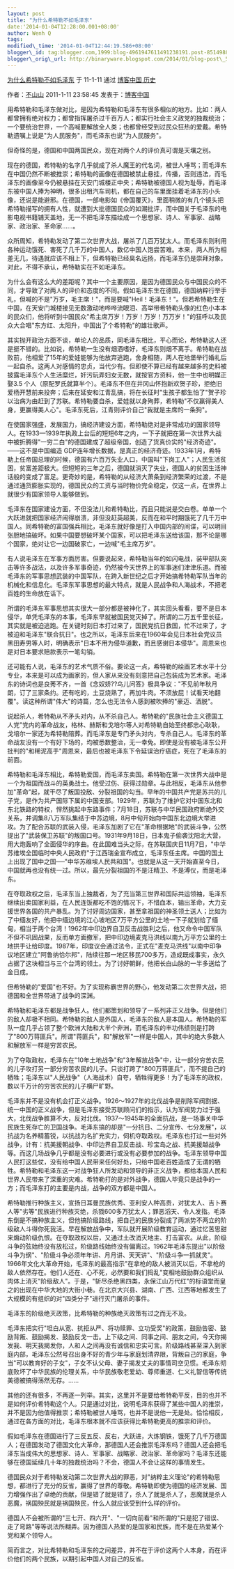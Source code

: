 ```yaml
--- 
layout: post 
title: "为什么希特勒不如毛泽东" 
date:'2014-01-04T12:28:00.001+08:00' 
author: Wenh Q
tags:
modified\_time: '2014-01-04T12:44:19.586+08:00' 
blogger\_id: tag:blogger.com,1999:blog-4961947611491238191.post-8514988959779681727
blogger\_orig\_url: http://binaryware.blogspot.com/2014/01/blog-post\_5509.html
---
```

[为什么希特勒不如毛泽东](http://cuefor.tk/) 于 11-1-11 通过 [博客中国
历史](http://pipes.yahoo.com/pipes/pipe.info?_id=f967ef682b7035d3f33c2b863e161e58)



作者：[不山山](http://hyfoouuo989.vip.bokee.com/) 2011-1-11 23:58:45
发表于：[博客中国](http://vip.bokee.com/)



用希特勒和毛泽东做对比，是因为希特勒和毛泽东有很多相似的地方。比如：两人都曾拥有绝对权力；都曾指挥屠杀过千百万人；都实行社会主义政党的独裁统治；一个要统治世界，一个高喊要解放全人类；也都曾经受到过民众狂热的爱戴。希特勒遗嘱上说是"为人民服务"，而毛泽东也说"为人民服务"。



但奇怪的是，德国和中国两国民众，现在对两个人的评价真可谓是天壤之别。



现在的德国，希特勒的名字几乎就成了杀人魔王的代名词，被世人唾骂；而毛泽东在中国仍然不断被推崇；希特勒的画像在德国被禁止悬挂，传播，否则违法，而毛泽东的画像至今仍被悬挂在天安门城楼正中央；希特勒被德国人视为耻辱，而毛泽东被中国人捧为神明，很多出租汽车司机，都在自己的车里面挂着毛泽东的小头像，还说是能避邪。在德国，一部电影如《帝国覆灭》，里面稍微的有几个镜头把希特勒描写的拥有人性，就遭到大批德国民众的如潮批评，而中国关于毛泽东的电影电视书籍铺天盖地，无一不把毛泽东描绘成一个思想家、诗人、军事家、战略家、政治家、革命家……。



众所周知，希特勒发动了第二次世界大战，屠杀了几百万犹太人。而毛泽东则利用各种运动饿死、害死了几千万的中国人，数亿中国人饱尝苦难。本来，两人所为相差无几，待遇就应该不相上下，但希特勒已经臭名远扬，而毛泽东仍是崇拜对象。对此，不得不承认，希特勒实在不如毛泽东。



为什么会有这么大的差距呢？其中一个主要原因，是因为德国民众与中国民众的不同，才导致了对两人的评价和态度的不同。假如毛泽东生在德国，德国纳粹行举手礼，但喊的不是"万岁，毛主席！"，而是要喊"Heil！毛泽东！"。但若希特勒生在中国，在天安门城楼接见无数激动地哗哗流眼泪、高举带希特勒头像的红色小本本的民众们，他将听到中国民众"希主席万岁！万岁！万岁！万万岁！"的狂呼以及民众大合唱"东方红、太阳升，中国出了个希特勒"的雄壮歌声。



其实抛开政治方面不谈，单论人的品质，同毛泽东相比，平心而论，希特勒这人还是挺不错的。比如说，希特勒一生没有烟酒嗜好，毛泽东则烟不离手。希特勒在战败前，他相爱了15年的爱娃能够为他放弃逃跑，舍身相随，两人在地堡举行婚礼后一起自杀。这两人对感情的忠贞，当代少有。但即使不算已经有越来越多的史料被披露毛泽东个人生活糜烂，奸污玩弄妇女无数，就按官方资料，他一生中也明媒正娶3.5
个人（原配罗氏就算半个）。毛泽东不但在井冈山怀抱新欢贺子珍，拒绝旧爱杨开慧前来投奔；后来在延安和江青乱搞，将在长征时"生孩子都生怕了"贺子珍以治病为由赶到了苏联。希特勒要自杀，爱娃就以身殉葬，希特勒"不仅赢得美人身，更赢得美人心"。毛泽东死后，江青则评价自己"我就是主席的一条狗"。



在使国家强盛，发展国力，搞经济建设方面，希特勒绝对是非常成功的国家领导人。在1933—1939年执政上台后的短短6年之内，一下子就把在第一次世界大战中被折腾得"一穷二白"的德国建成了超级帝国，创造了货真价实的"经济奇迹"。——这不是中国编造
GDP连年增长数据，是真正的经济奇迹。1933年1月，希特勒上任帝国总理的时候，德国有六百万失业人口，中国叫"下岗工人"；人民生活贫困，贫富差距极大。但短短的三年之后，德国就消灭了失业，德国人的贫困生活神话般的变成了富足。更奇妙的是，希特勒的从经济大萧条到经济繁荣的过渡，不是通过通货膨胀实现的，德国民众的工资与当时物价完全稳定，仅这一点，在世界上就很少有国家领导人能够做到。



毛泽东在国家建设方面，不但没法儿和希特勒比，而且只能说是交白卷。单单一个大跃进就把国家经济闹得崩溃，非但没赶英超美，反而在和平时期饿死了几千万中国人。同希特勒的富国强兵相比，毛泽东就好像是打入中国内部的间谍，可以明目张胆地搞破坏。如果中国要想破坏某个国家，可以把毛泽东送给该国，那不论是哪个国家，绝对让它一边国破家亡，一边喊"毛主席万岁"。



有人说毛泽东在军事方面厉害。但要说起来，希特勒当年的如闪电战，装甲部队突击等许多战法，以及许多军事奇迹，仍然被今天世界上的军事迷们津津乐道。而被毛泽东的军事思想武装的中国军队，在跨入新世纪之后才开始搞希特勒军队当年的机械化和信息化。毛泽东军事思想的最大特点，就是人民战争和人海战术，不把老百姓的生命放在话下。



所谓的毛泽东军事思想其实很大一部分都是被神化了，其实回头看看，要不是日本侵华，单凭毛泽东的本事，毛泽东早就被国民党灭掉了。所谓的二万五千里长征，其实就是被迫逃跑。在关键时刻日本打过来了，国民党抗日救国，忙不过来了，才被迫和毛泽东"联合抗日"。也之所以，毛泽东后来在1960年会见日本社会党议员黑田寿男等人时，明确表示"日本不用为侵华道歉，而且感谢日本侵华"。周恩来也是对日本要求赔款表示一笔勾销。



还可能有人说，毛泽东的艺术气质不俗。要论这一点，希特勒的绘画艺术水平十分专业，本来是可以成为画家的，但人家从来没有刻意把自己包装成为艺术家。毛泽东的诗词也是良莠不齐，一首《念奴娇??鸟儿问答》极具争议："不见前年秋月朗，订了三家条约。还有吃的，土豆烧熟了，再加牛肉。不须放屁！试看天地翻覆"。读这种所谓"伟大"的诗篇，怎么也无法令人感到被吹捧的"豪迈、洒脱"。



说起杀人，希特勒从不矛头对内，从不杀自己人。希特勒的"民族社会主义德国工人党"党内的革命战友，格林、赫斯和戈培尔等人对希特勒自始至终都忠心耿耿，戈培尔一家还为希特勒陪葬。而毛泽东是专门矛头对内，专杀自己人。毛泽东的革命战友没有一个有好下场的，均被悉数整治，无一幸免。即使是没有被毛泽东公开批判的"和稀泥高手"周恩来，最后也被毛泽东下令延误治疗癌症，死在了毛泽东的前面。



希特勒和毛泽东相比，希特勒爱国，而毛泽东卖国。希特勒在第一次世界大战中是一个为祖国而战斗的英勇战士。他受过伤、获得过勋章。与此相反，毛泽东从他参加"革命"起，就干尽了叛国投敌、分裂祖国的勾当。早年的中国共产党是苏共的儿子党，是作为共产国际下属的中国支部。1929年，苏联为了维护它对中国东北和东北铁路的特权，悍然挑起中东路事件；7月18日，苏联与中华民国政府断绝外交关系，并调集8八万军队集结于中苏边境，8月中旬开始向中国东北边境大举进攻。为了配合苏联的武装入侵，毛泽东加剧了它在"革命根据地"的武装斗争，公然提出了"武装保卫苏联"的叛国口号。1931年9月18日，日本鬼子偷袭沈阳北大营，用大炮轰响了全面侵华的序曲。在此国难当头之际，在苏联国庆日11月7日，"中华苏维埃全国临时中央人民政府"于江西瑞金宣布成立，毛泽东任主席。中国的国土上出现了国中之国──"中华苏维埃人民共和国"。也就是从这一天开始直至今日，中国就再也没有统一过。所以，最先分裂祖国的不是汪精卫、不是溥仪，而是毛泽东。



在夺取政权之后，毛泽东当上独裁者，为了充当第三世界和国际共运领袖，毛泽东继续出卖国家利益，在人民连饭都吃不饱的情况下，不惜血本，输出革命，大力支援世界各国的共产暴乱。为了讨好周边国家，甚至拿祖国的神圣领土送人；比如为了中缅友好，他把中缅边境的江心坡地区7万平方公里的土地一下子就划给了缅甸，相当于两个台湾！1962年中印边界自卫反击战胜利之后，他又命令中国军队不但不巩固战果，反而单方面撤军，把中印边境麦克马洪线以南九万平方公里的土地拱手让给印度。1987年，印度议会通过法令，正式在"麦克马洪线"以南中印争议地区建立"阿鲁纳恰尔邦"，陆续往那一地区移民700多万，造成既成事实，永久占据了这块相当与三个台湾的领土。为了讨好朝鲜，他把长白山脉的一半多送给了金日成。



但希特勒的"爱国"也不好。为了实现称霸世界的野心，他发动第二次世界大战，把德国和全世界带进了战争的深渊。



希特勒和毛泽东都是战争狂人。他们都策划和领导了一系列非正义战争。但是他们的敌人却极不相同。希特勒的敌人是外国人，毛泽东的敌人是本国人。希特勒的军队一度几乎占领了整个欧洲大陆和大半个非洲，而毛泽东的丰功伟绩则是打跨了"800万蒋匪兵"。所谓"蒋匪兵"，和"解放军"一样是中国人，其中的绝大多数人和解放军一样是穷苦农民。



为了夺取政权，毛泽东在"10年土地战争"和"3年解放战争"中，让一部分穷苦农民的儿子攻打另一部分穷苦农民的儿子。只谈打跨了"800万蒋匪兵"，而不提自己的牺牲；毛泽东以"人民战争"（人海战术）自夸，牺牲得更多！为了毛泽东的政权，数以千万计的穷苦农民的儿子横尸旷野。



毛泽东并不是没有机会打正义战争。1926～1927年的北伐战争是削除军阀割据、统一中国的正义战争，但是毛泽东接受苏联顾问们的指示，认为军阀势力过于强大，北伐战争胜算不大，反对北伐。1937～1945年的全面抗战，是一场事关中华民族生死存亡的卫国战争。毛泽东搞的却是"一分抗日、二分宣传、七分发展"，以抗战为名养精蓄锐，以抗战为名扩充实力，伺机夺取政权。毛泽东也打过一些对外战争，计有：抗美援朝战争、中印边界自卫反击战、珍宝岛之战、抗美援越战争等。而这几场战争几乎都是没有必要进行或没有必要参加的战争。毛泽东领导中国人民打这些仗，没有给中国人民带来任何好处，只给中国老百姓造成了无谓的牺牲。希特勒和毛泽东这一对战争狂人所发动和领导的非正义战争，都给本国人民和世界人民带来了深重的灾难。希特勒打的是对外战争，德国人毕竟只是战争的一方；而毛泽东打的主要是内战，战争的双方都是中国人。



希特勒推行种族主义，宣扬日耳曼民族优秀、亚利安人种高贵，对犹太人、吉卜赛人等"劣等"民族进行种族灭绝，杀戮600多万犹太人；罪恶滔天、令人发指。毛泽东倒是不搞种族主义，但他搞阶级路线，把自己的民族分裂成了两派势不两立的阶级敌人斗得你死我活。早在解放战争中，军队就开展阶级教育运动，通过忆苦思甜来煽动阶级仇恨。在夺取政权以后，又通过土改消灭地主、打击富农。从此，阶级斗争的弦始终没有放松过，阶级路线始终没有偏离过。1962年毛泽东提出"以阶级斗争为纲"、"阶级斗争必须年年讲、月月讲、天天讲"、"阶级斗争一抓就灵"。1966年文化大革命开始，毛泽东的最高指示"在拿枪的敌人被消灭以后，不拿枪的敌人依然存在。他们人还在、心不死，必然要和我们捣乱"变相地鼓励群众组织从肉体上消灭"阶级敌人"。于是，"斩尽杀绝黑四类，永保江山万代红"的标语堂而皇之的出现在中华大地的大街小巷。在北京大兴县、湖南、广西、江西等地都发生了大规模的有组织的对"四类分子"进行灭门屠杀的事件。



毛泽东的阶级绝灭政策，比希特勒的种族绝灭政策有过之而无不及。



毛泽东把实行"坦白从宽、抗拒从严、将功赎罪、立功受奖"的政策，鼓励告密、鼓励背叛、鼓励揭发、鼓励反戈一击。上下级之间、同事之间、朋友之间，今天你揭发我、明天我揭发你，人和人之间再没有诚信和忠实可言。阶级路线甚至深入到家庭内部，毛泽东公然号召出身不好的青少年与家庭划清界限，背叛自己的家庭，争当"可以教育好的子女"，子女不认父母、妻子揭发丈夫的事情司空见惯。毛泽东彻底败坏了中华民族的伦理关系，中华民族敬老爱幼、尊师重道、仁义礼智信等传统美德被搞得荡然无存。……



其他的还有很多，不再逐一列举。其实，这里并不是要给希特勒平反，目的也并不是如何评价希特勒这个人。只是通过对比，说明毛泽东获得了某些中国人的推崇，并不是因为他值得推崇；希特勒被世人唾骂，也并不是说他一无是处。恰恰相反，通过在各方面的对比，毛泽东根本就不应该获得比希特勒更高的推崇和评价。



假如毛泽东在德国进行了三反五反、反右，大跃进，大炼钢铁，饿死了几千万德国人；在德国发动了德国文化大革命，那德国人还会推崇毛泽东吗？德国人还会把毛泽东当成伟大的思想家、诗人、军事家、战略家、政治家、革命家吗？毛泽东还能够在德国延续几十年的独裁统治吗？不会，德国人不会让这样的事情发生。



德国民众对于希特勒发动第二次世界大战的罪恶，对"纳粹主义理论"的希特勒思想，都进行了充分的反省，赢得了世界的尊敬。希特勒即使为德国的经济发展、国力增强作出了卓绝的贡献，但是错了就是错了，杀人了就是杀人了，恶魔就是杀人恶魔，祸国殃民就是祸国殃民，什么人就应该受到什么样的评价。



德国人不会被所谓的"三七开、四六开"、"一切向前看"和所谓的"只是犯了错误、走了弯路"等等说法所糊弄。因为德国人热爱的是国家和民族，而不是在热爱某个党和某个领导人。



简而言之，对比希特勒和毛泽东的之间差异，并不在于评价这两个人本身，而在评价他们的两个民族，以期引起中国人对自己的反省。
